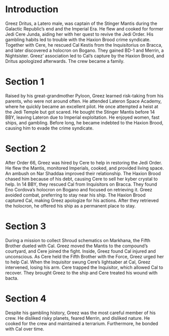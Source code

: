 # Introduction

Greez Dritus, a Latero male, was captain of the Stinger Mantis during the Galactic Republic’s end and the Imperial Era.
He flew and cooked for former Jedi Cere Junda, aiding her with her quest to revive the Jedi Order.
His gambling habits led to trouble with the Haxion Brood crime syndicate.
Together with Cere, he rescued Cal Kestis from the Inquisitorius on Bracca, and later discovered a holocron on Bogano.
They gained BD-1 and Merrin, a Nightsister.
Greez’ association led to Cal’s capture by the Haxion Brood, and Dritus apologized afterwards.
The crew became a family.

# Section 1

Raised by his great-grandmother Pyloon, Greez learned risk-taking from his parents, who were not around often.
He attended Lateron Space Academy, where he quickly became an excellent pilot.
He once attempted a heist at the Jedi Temple but got scared.
He bought the Stinger Mantis before 14 BBY, leaving Lateron due to Imperial exploitation.
He enjoyed women, fast ships, and gambling.
Before long, he became indebted to the Haxion Brood, causing him to evade the crime syndicate.

# Section 2

After Order 66, Greez was hired by Cere to help in restoring the Jedi Order.
He flew the Mantis, monitored Imperials, cooked, and provided living space.
An ambush on Nar Shaddaa improved their relationship.
The Haxion Brood chased him because of his debt, causing Cere to sell her kyber crystal to help.
In 14 BBY, they rescued Cal from Inquisitors on Bracca.
They found Eno Cordova’s holocron on Bogano and focused on retrieving it.
Greez avoided combat, preferring to stay near his ship.
The Haxion Brood captured Cal, making Greez apologize for his actions.
After they retrieved the holocron, he offered his ship as a permanent place to stay.

# Section 3

During a mission to collect Shroud schematics on Markhana, the Fifth Brother dueled with Cal.
Greez moved the Mantis to the compound’s courtyard, and Cere joined the fight.
Inside, Greez found Cal injured and unconscious.
As Cere held the Fifth Brother with the Force, Greez urged her to help Cal.
When the Inquisitor swung Cere’s lightsaber at Cal, Greez intervened, losing his arm.
Cere trapped the Inquisitor, which allowed Cal to recover.
They brought Greez to the ship and Cere treated his wound with bacta.

# Section 4

Despite his gambling history, Greez was the most careful member of his crew.
He disliked risky planets, feared Merrin, and disliked nature.
He cooked for the crew and maintained a terrarium.
Furthermore, he bonded with Cal over time.
